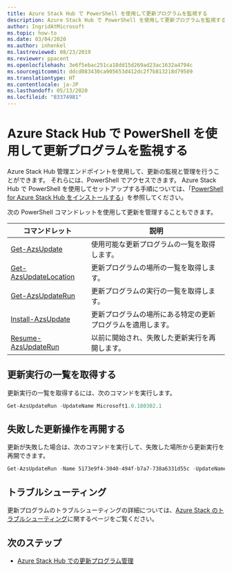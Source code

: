 ```yaml
---
title: Azure Stack Hub で PowerShell を使用して更新プログラムを監視する
description: Azure Stack Hub で PowerShell を使用して更新プログラムを監視する方法を説明します。
author: IngridAtMicrosoft
ms.topic: how-to
ms.date: 03/04/2020
ms.author: inhenkel
ms.lastreviewed: 08/23/2019
ms.reviewer: ppacent
ms.openlocfilehash: 3e6f5ebac251ca18dd15d269ad23ac1632a4794c
ms.sourcegitcommit: ddcd083430ca905653d412dc2f7b813218d79509
ms.translationtype: HT
ms.contentlocale: ja-JP
ms.lasthandoff: 05/13/2020
ms.locfileid: "83374981"
---
```

# <a name="monitor-updates-with-powershell-in-azure-stack-hub"></a>Azure Stack Hub で PowerShell を使用して更新プログラムを監視する

Azure Stack Hub 管理エンドポイントを使用して、更新の監視と管理を行うことができます。 それらには、PowerShell でアクセスできます。 Azure Stack Hub で PowerShell を使用してセットアップする手順については、「[PowerShell for Azure Stack Hub をインストールする](azure-stack-powershell-install.md)」を参照してください。

次の PowerShell コマンドレットを使用して更新を管理することもできます。

| コマンドレット | 説明 |
|------------------------------------------------------|-------------|
| [Get-AzsUpdate](https://docs.microsoft.com/powershell/module/azs.update.admin/Get-AzsUpdate?view=azurestackps-1.8.0) | 使用可能な更新プログラムの一覧を取得します。 |
| [Get-AzsUpdateLocation](https://docs.microsoft.com/powershell/module/azs.update.admin/Get-AzsUpdateLocation?view=azurestackps-1.8.0)| 更新プログラムの場所の一覧を取得します。 |
| [Get-AzsUpdateRun](https://docs.microsoft.com/powershell/module/azs.update.admin/Get-AzsUpdateRun?view=azurestackps-1.8.0) | 更新プログラムの実行の一覧を取得します。  |
| [Install-AzsUpdate](https://docs.microsoft.com/powershell/module/azs.update.admin/Install-AzsUpdate?view=azurestackps-1.8.0) | 更新プログラムの場所にある特定の更新プログラムを適用します。 |
| [Resume-AzsUpdateRun](https://docs.microsoft.com/powershell/module/azs.update.admin/Resume-AzsUpdateRun?view=azurestackps-1.8.0) | 以前に開始され、失敗した更新実行を再開します。 |

## <a name="get-a-list-of-update-runs"></a>更新実行の一覧を取得する

更新実行の一覧を取得するには、次のコマンドを実行します。

```powershell
Get-AzsUpdateRun -UpdateName Microsoft1.0.180302.1
```

## <a name="resume-a-failed-update-operation"></a>失敗した更新操作を再開する

更新が失敗した場合は、次のコマンドを実行して、失敗した場所から更新実行を再開できます。

```powershell
Get-AzsUpdateRun -Name 5173e9f4-3040-494f-b7a7-738a6331d55c -UpdateName Microsoft1.0.180305.1 | Resume-AzsUpdateRun
```

## <a name="troubleshoot"></a>トラブルシューティング

更新プログラムのトラブルシューティングの詳細については、[Azure Stack のトラブルシューティング](azure-stack-troubleshooting.md)に関するページをご覧ください。

## <a name="next-steps"></a>次のステップ

- [Azure Stack Hub での更新プログラム管理](https://docs.microsoft.com/azure-stack/operator/azure-stack-updates)
